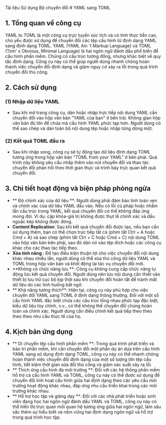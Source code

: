 Tài liệu Sử dụng Bộ chuyển đổi # YAML sang TOML

## 1. Tổng quan về công cụ

YAML to TOML là một công cụ trực tuyến súc tích và có tính thực tiễn cao, chủ yếu được sử dụng để chuyển đổi các tệp cấu hình từ định dạng YAML sang định dạng TOML. YAML (YAML Ain 't Markup Language) và TOML (Tom' s Obvious, Minimal Language) là hai ngôn ngữ đánh dấu phổ biến để cấu hình phần mềm. Chúng có cấu trúc tương đồng, nhưng khác biệt về quy tắc định dạng. Công cụ này có thể giúp người dùng nhanh chóng hoàn thành việc chuyển đổi định dạng và giảm nguy cơ xảy ra lỗi trong quá trình chuyển đổi thủ công.

## 2. Cách sử dụng

### (1) Nhập dữ liệu YAML

  * Sau khi mở trang công cụ, dán hoặc nhập trực tiếp nội dung YAML cần chuyển đổi vào hộp văn bản "YAML của bạn" ở bên trái. Không gian hộp văn bản đủ lớn để chứa mã cấu hình YAML phức tạp hơn. Người dùng có thể sao chép và dán toàn bộ nội dung tệp hoặc nhập từng dòng một.

### (2) Kết quả TOML đầu ra

  * Sau khi nhập xong, công cụ sẽ tự động tạo dữ liệu định dạng TOML tương ứng trong hộp văn bản "TOML from your YAML" ở bên phải. Quá trình này không yêu cầu nhấp thêm vào nút chuyển đổi và thao tác chuyển đổi phản hồi theo thời gian thực và trình bày trực quan kết quả chuyển đổi.

## 3. Chi tiết hoạt động và biện pháp phòng ngừa

  * ** Độ chính xác của dữ liệu **: Người dùng phải đảm bảo tính toàn vẹn và chính xác của dữ liệu YAML đầu vào. Nếu có lỗi cú pháp hoặc nhầm lẫn cấu trúc trong YAML, kết quả chuyển đổi có thể không đáp ứng mong đợi. Ví dụ: cặp khóa-giá trị không được thụt lề chính xác và dấu ngoặc kép không được đóng.
  * **Content Replication**: Sau khi kết quả chuyển đổi được tạo, nếu bạn cần sử dụng thêm, bạn có thể chọn trực tiếp tất cả (phím tắt Ctrl + A hoặc Cmd + A) và sao chép (phím tắt Ctrl + C hoặc Cmd + C) nội dung TOML vào hộp văn bản bên phải, sau đó dán nó vào tệp đích hoặc các công cụ khác cho các thao tác tiếp theo.
  * **Xóa tính năng** : Để tạo điều kiện thuận lợi cho việc chuyển đổi nội dung khác nhau nhiều lần, người dùng có thể xóa thủ công dữ liệu YAML và TOML trong hộp văn bản và khởi động lại tác vụ chuyển đổi mới.
  * **Không có chức năng lưu **: Công cụ không cung cấp chức năng tự động lưu kết quả chuyển đổi. Người dùng nên lưu nội dung cần thiết vào thiết bị lưu trữ cục bộ kịp thời sau khi chuyển đổi hoàn tất để tránh mất dữ liệu do các tình huống bất ngờ.
  * ** Khả năng tương thích**: Hiện tại, công cụ này phù hợp cho việc chuyển đổi YAML sang TOML ở định dạng thông thường. Đối với một số cấu hình YAML đặc biệt chứa các cấu trúc lồng nhau phức tạp đặc biệt, kiểu dữ liệu tùy chỉnh, v.v., có thể không thể chuyển đổi chúng hoàn toàn và chính xác. Người dùng cần điều chỉnh kết quả tiếp theo theo theo theo nhu cầu thực tế của họ.

## 4. Kịch bản ứng dụng

  * ** Di chuyển tệp cấu hình phần mềm **: Trong quá trình phát triển và bảo trì phần mềm, khi cần chuyển đổi một phần dự án dựa trên cấu hình YAML sang sử dụng định dạng TOML, công cụ này có thể nhanh chóng hoàn thành việc chuyển đổi định dạng của một số lượng lớn tệp cấu hình, tiết kiệm thời gian sửa đổi thủ công và giảm xác suất xảy ra lỗi.
  * ** Thích ứng cấu hình đa môi trường **: Đối với các hệ thống phần mềm hỗ trợ cả cấu hình YAML và TOML, công cụ này có thể được sử dụng để chuyển đổi linh hoạt cấu hình giữa hai định dạng theo các yêu cầu môi trường hoạt động khác nhau, đáp ứng nhu cầu triển khai trong các môi trường khác nhau.
  * ** Hỗ trợ học tập và giảng dạy **: Đối với các nhà phát triển hoặc sinh viên đang học hai ngôn ngữ đánh dấu YAML và TOML, công cụ này có thể hiển thị trực quan mối quan hệ tương ứng giữa hai ngôn ngữ, làm sâu sắc thêm sự hiểu biết và nắm vững hai định dạng ngôn ngữ và hỗ trợ trong quá trình học tập.